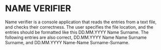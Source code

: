 # NAME VERIFIER

Name verifier is a console application that reads the entries from a text file, and checks their correctness. The user specifies the file location, and the entries should be formatted like this DD.MM.YYYY Name Surname. The following entries are also correct, DD.MM.YYYY Name Name Surname Surname, and DD.MM.YYYY Name-Name Surname-Surname.
